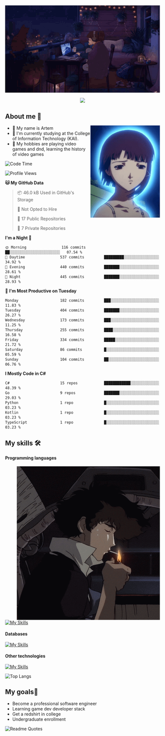 <div align="center">
  <p>
    <img src="assets/lo-fi.gif">
  </p>
  <p>
    <img src="https://readme-typing-svg.herokuapp.com?color=%2336BCF7&lines=Welcome-to-my-profile&center=true&width=380&height=50&duration=4000&pause=1000">
  </p>
</div>

<div>
  <h2>About me 🚀</h2>
   <div align="center">
    <img src="assets/lain2.gif" align="right" height="300px">
  </div>
  <ul>
    <li>👨 My name is Artem</li>
    <li>🌱 I'm currently studying at the College of Information Technology (KAI).</li>
    <li>👾 My hobbies are playing video games and dnd, learning the history of video games </li>
  </ul>
</div>


<!--START_SECTION:waka-->
![Code Time](http://img.shields.io/badge/Code%20Time-164%20hrs%2054%20mins-blue)

![Profile Views](http://img.shields.io/badge/Profile%20Views-13-blue)

**🐱 My GitHub Data** 

> 📦 46.0 kB Used in GitHub's Storage 
 > 
> 🚫 Not Opted to Hire
 > 
> 📜 17 Public Repositories 
 > 
> 🔑 7 Private Repositories 
 > 
**I'm a Night 🦉** 

```text
🌞 Morning                116 commits         ██░░░░░░░░░░░░░░░░░░░░░░░   07.54 % 
🌆 Daytime                537 commits         █████████░░░░░░░░░░░░░░░░   34.92 % 
🌃 Evening                440 commits         ███████░░░░░░░░░░░░░░░░░░   28.61 % 
🌙 Night                  445 commits         ███████░░░░░░░░░░░░░░░░░░   28.93 % 
```
📅 **I'm Most Productive on Tuesday** 

```text
Monday                   182 commits         ███░░░░░░░░░░░░░░░░░░░░░░   11.83 % 
Tuesday                  404 commits         ███████░░░░░░░░░░░░░░░░░░   26.27 % 
Wednesday                173 commits         ███░░░░░░░░░░░░░░░░░░░░░░   11.25 % 
Thursday                 255 commits         ████░░░░░░░░░░░░░░░░░░░░░   16.58 % 
Friday                   334 commits         █████░░░░░░░░░░░░░░░░░░░░   21.72 % 
Saturday                 86 commits          █░░░░░░░░░░░░░░░░░░░░░░░░   05.59 % 
Sunday                   104 commits         ██░░░░░░░░░░░░░░░░░░░░░░░   06.76 % 
```


**I Mostly Code in C#** 

```text
C#                       15 repos            ████████████░░░░░░░░░░░░░   48.39 % 
Go                       9 repos             ███████░░░░░░░░░░░░░░░░░░   29.03 % 
Python                   1 repo              █░░░░░░░░░░░░░░░░░░░░░░░░   03.23 % 
Kotlin                   1 repo              █░░░░░░░░░░░░░░░░░░░░░░░░   03.23 % 
TypeScript               1 repo              █░░░░░░░░░░░░░░░░░░░░░░░░   03.23 % 
```




<!--END_SECTION:waka-->

## My skills 🛠️
#### Programming languages
<div align="center">
  <img src="assets/bebop_smoke.gif" align="right" height="500px">
</div>


[![My Skills](https://skillicons.dev/icons?i=go,cs,python)](https://skillicons.dev)
#### Databases
[![My Skills](https://skillicons.dev/icons?i=mysql,mongodb,postgres)](https://skillicons.dev)
#### Other technologies
[![My Skills](https://skillicons.dev/icons?i=unity,docker,git,wasm,githubactions,kafka)](https://skillicons.dev)

![Top Langs](https://github-readme-stats.vercel.app/api/top-langs/?username=nifle3&layout=compact&theme=nord)


## My goals🚀
- Become a professional software engineer
- Learning game dev developer stack
- Get a redshirt in college
- Undergraduate enrollment

![Readme Quotes](https://quotes-github-readme.vercel.app/api?type=horizontal&theme=nord) 
